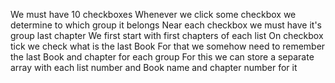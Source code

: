 We must have 10 checkboxes
Whenever we click some checkbox we determine to which group it belongs 
Near each checkbox we must have it's group last chapter
We first start with first chapters of each list 
On checkbox tick we check what is the last Book 
For that we somehow need to remember the last Book and chapter for each group
For this we can store a separate array with each list number and Book name and chapter number for it 